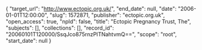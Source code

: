 {
  "target_url": "http://www.ectopic.org.uk/", 
  "end_date": null, 
  "date": "2006-01-01T12:00:00", 
  "slug": 1572871, 
  "publisher": "ectopic.org.uk", 
  "open_access": true, 
  "npld": false, 
  "title": "Ectopic Pregnancy Trust, The", 
  "subjects": [], 
  "collections": [], 
  "record_id": "20060101T120000/SsqJco875rnzPITNahtvmQ==", 
  "scope": "root", 
  "start_date": null
}

